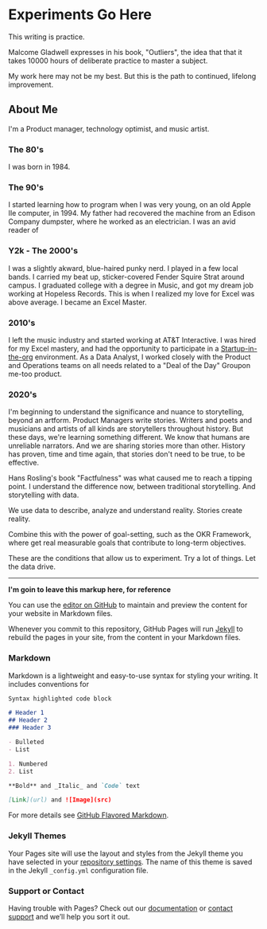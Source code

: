# Experiments Go Here

This writing is practice.

Malcome Gladwell expresses in his book, "Outliers", the idea that that it takes 10000 hours of deliberate practice to master a subject.

My work here may not be my best. But this is the path to continued, lifelong improvement.

## About Me
I'm a Product manager, technology optimist, and music artist.

### The 80's
I was born in 1984. 

### The 90's
I started learning how to program when I was very young, on an old Apple IIe computer, in 1994. My father had recovered the machine from an Edison Company dumpster, where he worked as an electrician. I was an avid reader of 

### Y2k - The 2000's
I was a slightly akward, blue-haired punky nerd. I played in a few local bands. I carried my beat up, sticker-covered Fender Squire Strat around campus. I graduated college with a degree in Music, and got my dream job working at Hopeless Records. This is when I realized my love for Excel was above average. I became an Excel Master.

### 2010's
I left the music industry and started working at AT&T Interactive. I was hired for my Excel mastery, and had the opportunity to participate in a [Startup-in-the-org]() environment. As a Data Analyst, I worked closely with the Product and Operations teams on all needs related to a "Deal of the Day" Groupon me-too product. 

### 2020's
I'm beginning to understand the significance and nuance to storytelling, beyond an artform. Product Managers write stories. Writers and poets and musicians and artists of all kinds are storytellers throughout history. But these days, we're learning something different. We know that humans are unreliable narrators. And we are sharing stories more than other. History has proven, time and time again, that stories don't need to be true, to be effective.

Hans Rosling's book "Factfulness" was what caused me to reach a tipping point. I understand the difference now, between traditional storytelling. And storytelling with data.

We use data to describe, analyze and understand reality. 
Stories create reality. 

Combine this with the power of goal-setting, such as the OKR Framework, where get real measurable goals that contribute to long-term objectives.

These are the conditions that allow us to experiment. Try a lot of things. Let the data drive.

--------------------------

**I'm goin to leave this markup here, for reference**

You can use the [editor on GitHub](https://github.com/edfig/experiments/edit/master/README.md) to maintain and preview the content for your website in Markdown files.

Whenever you commit to this repository, GitHub Pages will run [Jekyll](https://jekyllrb.com/) to rebuild the pages in your site, from the content in your Markdown files.

### Markdown

Markdown is a lightweight and easy-to-use syntax for styling your writing. It includes conventions for

```markdown
Syntax highlighted code block

# Header 1
## Header 2
### Header 3

- Bulleted
- List

1. Numbered
2. List

**Bold** and _Italic_ and `Code` text

[Link](url) and ![Image](src)
```

For more details see [GitHub Flavored Markdown](https://guides.github.com/features/mastering-markdown/).

### Jekyll Themes

Your Pages site will use the layout and styles from the Jekyll theme you have selected in your [repository settings](https://github.com/edfig/experiments/settings). The name of this theme is saved in the Jekyll `_config.yml` configuration file.

### Support or Contact

Having trouble with Pages? Check out our [documentation](https://help.github.com/categories/github-pages-basics/) or [contact support](https://github.com/contact) and we’ll help you sort it out.
